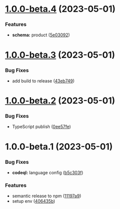 # [1.0.0-beta.4](https://github.com/vlnevyhosteny/keystonejs-ecommerce/compare/v1.0.0-beta.3...v1.0.0-beta.4) (2023-05-01)


### Features

* **schema:** product ([5e03092](https://github.com/vlnevyhosteny/keystonejs-ecommerce/commit/5e0309299258f654d8469f45e2f676f08b047b4d))

# [1.0.0-beta.3](https://github.com/vlnevyhosteny/keystonejs-ecommerce/compare/v1.0.0-beta.2...v1.0.0-beta.3) (2023-05-01)


### Bug Fixes

* add build to release ([43eb749](https://github.com/vlnevyhosteny/keystonejs-ecommerce/commit/43eb74985c6b41ead6527fc34d3e35acee4c79d0))

# [1.0.0-beta.2](https://github.com/vlnevyhosteny/keystonejs-ecommerce/compare/v1.0.0-beta.1...v1.0.0-beta.2) (2023-05-01)


### Bug Fixes

* TypeScript publish ([0ee57fe](https://github.com/vlnevyhosteny/keystonejs-ecommerce/commit/0ee57feb5b0a27d2118c48d2d823e96e41ca3198))

# 1.0.0-beta.1 (2023-05-01)


### Bug Fixes

* **codeql:** language config ([b5c303f](https://github.com/vlnevyhosteny/keystonejs-ecommerce/commit/b5c303fd7a39081c40730a3ab7591c4957d31b9b))


### Features

* semantic release to npm ([11197a9](https://github.com/vlnevyhosteny/keystonejs-ecommerce/commit/11197a9e83b04be7fb31d20e7afc1ac0cfd53824))
* setup env ([406435b](https://github.com/vlnevyhosteny/keystonejs-ecommerce/commit/406435b51c9064d6126e6af1b04b52a8e9ed8c84))
